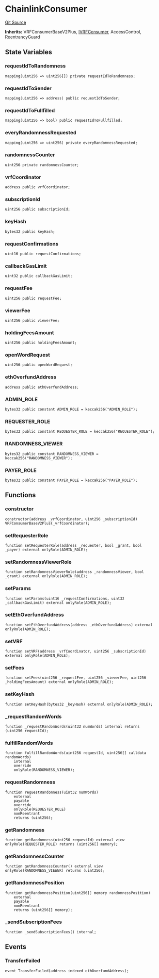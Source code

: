 # ChainlinkConsumer
[Git Source](https://github.com//Team3dVidyaGames/InventoryContractV3_erc1155/blob/89b178e6ffa791443426be90fc6b186536acbc57/src/contracts/randomness/ChainlinkConsumer.sol)

**Inherits:**
VRFConsumerBaseV2Plus, [IVRFConsumer](/src/contracts/interfaces/IVRFConsumer.sol/interface.IVRFConsumer.md), AccessControl, ReentrancyGuard


## State Variables
### requestIdToRandomness

```solidity
mapping(uint256 => uint256[]) private requestIdToRandomness;
```


### requestIdToSender

```solidity
mapping(uint256 => address) public requestIdToSender;
```


### requestIdToFullfilled

```solidity
mapping(uint256 => bool) public requestIdToFullfilled;
```


### everyRandomnessRequested

```solidity
mapping(uint256 => uint256) private everyRandomnessRequested;
```


### randomnessCounter

```solidity
uint256 private randomnessCounter;
```


### vrfCoordinator

```solidity
address public vrfCoordinator;
```


### subscriptionId

```solidity
uint256 public subscriptionId;
```


### keyHash

```solidity
bytes32 public keyHash;
```


### requestConfirmations

```solidity
uint16 public requestConfirmations;
```


### callbackGasLimit

```solidity
uint32 public callbackGasLimit;
```


### requestFee

```solidity
uint256 public requestFee;
```


### viewerFee

```solidity
uint256 public viewerFee;
```


### holdingFeesAmount

```solidity
uint256 public holdingFeesAmount;
```


### openWordRequest

```solidity
uint256 public openWordRequest;
```


### ethOverfundAddress

```solidity
address public ethOverfundAddress;
```


### ADMIN_ROLE

```solidity
bytes32 public constant ADMIN_ROLE = keccak256("ADMIN_ROLE");
```


### REQUESTER_ROLE

```solidity
bytes32 public constant REQUESTER_ROLE = keccak256("REQUESTER_ROLE");
```


### RANDOMNESS_VIEWER

```solidity
bytes32 public constant RANDOMNESS_VIEWER = keccak256("RANDOMNESS_VIEWER");
```


### PAYER_ROLE

```solidity
bytes32 public constant PAYER_ROLE = keccak256("PAYER_ROLE");
```


## Functions
### constructor


```solidity
constructor(address _vrfCoordinator, uint256 _subscriptionId) VRFConsumerBaseV2Plus(_vrfCoordinator);
```

### setRequesterRole


```solidity
function setRequesterRole(address _requester, bool _grant, bool _payer) external onlyRole(ADMIN_ROLE);
```

### setRandomnessViewerRole


```solidity
function setRandomnessViewerRole(address _randomnessViewer, bool _grant) external onlyRole(ADMIN_ROLE);
```

### setParams


```solidity
function setParams(uint16 _requestConfirmations, uint32 _callbackGasLimit) external onlyRole(ADMIN_ROLE);
```

### setEthOverfundAddress


```solidity
function setEthOverfundAddress(address _ethOverfundAddress) external onlyRole(ADMIN_ROLE);
```

### setVRF


```solidity
function setVRF(address _vrfCoordinator, uint256 _subscriptionId) external onlyRole(ADMIN_ROLE);
```

### setFees


```solidity
function setFees(uint256 _requestFee, uint256 _viewerFee, uint256 _holdingFeesAmount) external onlyRole(ADMIN_ROLE);
```

### setKeyHash


```solidity
function setKeyHash(bytes32 _keyHash) external onlyRole(ADMIN_ROLE);
```

### _requestRandomWords


```solidity
function _requestRandomWords(uint32 numWords) internal returns (uint256 requestId);
```

### fulfillRandomWords


```solidity
function fulfillRandomWords(uint256 requestId, uint256[] calldata randomWords)
    internal
    override
    onlyRole(RANDOMNESS_VIEWER);
```

### requestRandomness


```solidity
function requestRandomness(uint32 numWords)
    external
    payable
    override
    onlyRole(REQUESTER_ROLE)
    nonReentrant
    returns (uint256);
```

### getRandomness


```solidity
function getRandomness(uint256 requestId) external view onlyRole(REQUESTER_ROLE) returns (uint256[] memory);
```

### getRandomnessCounter


```solidity
function getRandomnessCounter() external view onlyRole(RANDOMNESS_VIEWER) returns (uint256);
```

### getRandomnessPosition


```solidity
function getRandomnessPosition(uint256[] memory randomnessPosition)
    external
    payable
    nonReentrant
    returns (uint256[] memory);
```

### _sendSubscriptionFees


```solidity
function _sendSubscriptionFees() internal;
```

## Events
### TransferFailed

```solidity
event TransferFailed(address indexed ethOverfundAddress);
```

